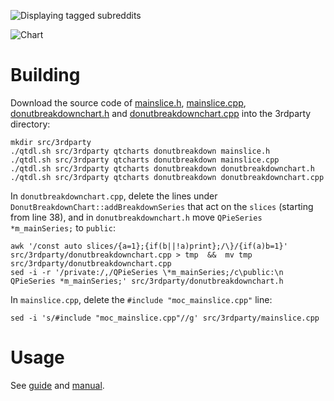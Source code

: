 ![Displaying tagged subreddits](https://user-images.githubusercontent.com/30552567/60246564-d8c88300-98b6-11e9-85c9-5d88d7a4d89e.png)

![Chart](https://user-images.githubusercontent.com/30552567/60340500-aea0bf00-99a3-11e9-8900-4f5fce4df5e9.png)

# Building

Download the source code of [mainslice.h](https://doc.qt.io/archives/qt-5.11/qtcharts-donutbreakdown-mainslice-h.html), [mainslice.cpp](https://doc.qt.io/archives/qt-5.11/qtcharts-donutbreakdown-mainslice-cpp.html), [donutbreakdownchart.h](https://doc.qt.io/archives/qt-5.11/qtcharts-donutbreakdown-donutbreakdownchart-h.html) and [donutbreakdownchart.cpp](https://doc.qt.io/archives/qt-5.11/qtcharts-donutbreakdown-donutbreakdownchart-cpp.html) into the 3rdparty directory:

    mkdir src/3rdparty
    ./qtdl.sh src/3rdparty qtcharts donutbreakdown mainslice.h
    ./qtdl.sh src/3rdparty qtcharts donutbreakdown mainslice.cpp
    ./qtdl.sh src/3rdparty qtcharts donutbreakdown donutbreakdownchart.h
    ./qtdl.sh src/3rdparty qtcharts donutbreakdown donutbreakdownchart.cpp

In `donutbreakdownchart.cpp`, delete the lines under `DonutBreakdownChart::addBreakdownSeries` that act on the `slices` (starting from line 38), and in `donutbreakdownchart.h` move `QPieSeries *m_mainSeries;` to `public`:

    awk '/const auto slices/{a=1};{if(b||!a)print};/\}/{if(a)b=1}' src/3rdparty/donutbreakdownchart.cpp > tmp  &&  mv tmp src/3rdparty/donutbreakdownchart.cpp
    sed -i -r '/private:/,/QPieSeries \*m_mainSeries;/c\public:\n    QPieSeries *m_mainSeries;' src/3rdparty/donutbreakdownchart.h

In `mainslice.cpp`, delete the `#include "moc_mainslice.cpp"` line:

    sed -i 's/#include "moc_mainslice.cpp"//g' src/3rdparty/mainslice.cpp

# Usage

See [guide](../guides/hub.md) and [manual](../man/rscraper-hub).
